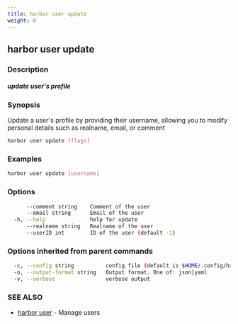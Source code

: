 ```yaml
---
title: harbor user update
weight: 0
---
```

## harbor user update

### Description

##### update user's profile

### Synopsis

Update a user's profile by providing their username, allowing you to modify personal details such as realname, email, or comment

```sh
harbor user update [flags]
```

### Examples

```sh
harbor user update [username]
```

### Options

```sh
      --comment string    Comment of the user
      --email string      Email of the user
  -h, --help              help for update
      --realname string   Realname of the user
      --userID int        ID of the user (default -1)
```

### Options inherited from parent commands

```sh
  -c, --config string          config file (default is $HOME/.config/harbor-cli/config.yaml)
  -o, --output-format string   Output format. One of: json|yaml
  -v, --verbose                verbose output
```

### SEE ALSO

* [harbor user](harbor-user.md)	 - Manage users

